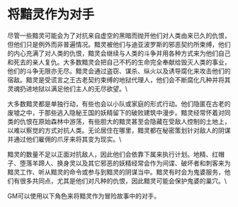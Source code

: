 # 将黯灵作为对手 

尽管一些黯灵可能会为了对抗来自虚空的黑暗而抛开他们对人类由来已久的仇恨，但他们只是例外而非普遍情况。黯灵被他们与迪亚波罗斯的邪恶契约所束缚，他们的内心充满了对人类的仇恨，黯灵会继续与人类的斗争并用各种方式来为他们自己和死去的亲人复仇。大多数黯灵会把自己不朽的生命完全奉献给毁灭人类的事业，他们的斗争无限亦无尽。黯灵会通过盗窃、谋杀、纵火以及诱导腐化来攻击他们的宿敌。黯灵是受谎言之王古老契约束缚的地狱代理人，他们会不断腐化凡种并将其灵魂扔进地狱以满足他们主人的无尽欲望。\

大多数黯灵都是单独行动，有些也会以小队或家庭的形式行动。他们隐匿在古老的废墟之中，于那些逃入隐秘王国的妖精留下的破败建筑中漫步。黯灵经常怀着对同类的仇恨在原始森林中游荡，有些胆大的黯灵甚至会隐藏在受敌人控制的土地上，以难以察觉的方式对抗人类。无论居住在哪里，黯灵都在秘密策划针对敌人的阴谋并通过他们雇佣的爪牙来将其变为现实。\

黯灵的数量不足以正面对抗敌人，因此他们会依靠下属来执行计划。地精、红帽子、堕落羊蹄人、换身灵以及其它邪恶的妖精经常会作为间谍、破坏者和刺客来为黯灵工作、听从黯灵的命令或参与到黯灵的阴谋当中。黯灵有时会为鬼婆服务，他们有很多共同点，尤其是他们对凡种的仇恨，因此黯灵可能会保护鬼婆的巢穴。\

GM可以使用以下角色来将黯灵作为冒险故事中的对手。
